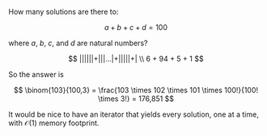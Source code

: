 How many solutions are there to:

$$
a + b + c + d = 100
$$

where $a$, $b$, $c$, and $d$ are natural numbers?

$$
||||||+|||...|+|||||+| \\
6 + 94 + 5 + 1
$$

So the answer is

$$
\binom{103}{100,3} = \frac{103 \times 102 \times 101 \times 100!}{100! \times 3!} = 176,851
$$

It would be nice to have an iterator that yields every solution, one at a time, with $\mathcal{O}(1)$ memory footprint.
